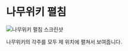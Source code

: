 # 나무위키 펼침

![나무위키 펼침 스크린샷](http://e.xtendo.org/static/img/namuwiki-unfold/screenshot.png)

나무위키의 각주를 모두 제 위치에 펼쳐서 보여줍니다.

